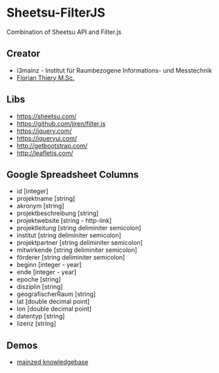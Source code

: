 # Sheetsu-FilterJS
Combination of Sheetsu API and Filter.js

## Creator
* i3mainz - Institut für Raumbezogene Informations- und Messtechnik
 * [Florian Thiery M.Sc.](http://i3mainz.hs-mainz.de/de/personal/florian.thiery)

## Libs
* https://sheetsu.com/
* https://github.com/jiren/filter.js
* https://jquery.com/
* https://jqueryui.com/
* http://getbootstrap.com/
* http://leafletjs.com/

## Google Spreadsheet Columns
* id [integer]
* projektname [string]
* akronym [string]
* projektbeschreibung [string]
* projektwebsite [string - http-link]
* projektleitung [string deliminiter semicolon]
* institut [string deliminiter semicolon]
* projektpartner [string deliminiter semicolon]
* mitwirkende [string deliminiter semicolon]
* förderer [string deliminiter semicolon]
* beginn [integer - year]
* ende [integer - year]
* epoche [string]
* disziplin [string]
* geografischerRaum [string]
* lat [double decimal point]
* lon  [double decimal point]
* datentyp [string]
* lizenz [string]

## Demos
* [mainzed knowledgebase](http://labeling.i3mainz.hs-mainz.de/demo/knowledgebase/)
